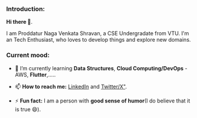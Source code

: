 <!--

**pnvshravan/pnvshravan** is a ✨ _special_ ✨ repository because its `README.md` (this file) appears on your GitHub profile.

Here are some ideas to get you started:

- 🔭 I’m currently working on ...
- 🌱 I’m currently learning ...
- 👯 I’m looking to collaborate on ...
- 🤔 I’m looking for help with ...
- 💬 Ask me about ...
- 📫 How to reach me: ...
- 😄 Pronouns: ...
- ⚡ Fun fact: ...
-->

### Introduction:
**Hi there 👋**.

I am Proddatur Naga Venkata Shravan, a CSE Undergradate from VTU. I'm an Tech Enthusiast, who loves to develop things and explore new domains.

### Current mood:
- 🌱 I’m currently learning **Data Structures**, **Cloud Computing/DevOps** - AWS, **Flutter**,.....
  
- 📫 **How to reach me:** [LinkedIn](https://www.linkedin.com/in/pnvshravan) and [Twitter/X"](https://x.com/pnvshravan</a>).
  
- ⚡ **Fun fact:** I am a person with **good sense of humor**(I do believe that it is true 😄).


